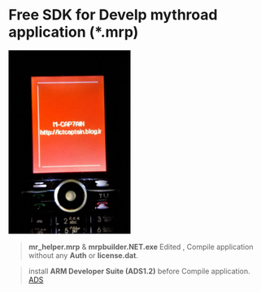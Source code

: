 # Free SDK for Develp mythroad application (*.mrp)

<img src="./sample.jpg" width="240">

> **mr_helper.mrp** & **mrpbuilder.NET.exe** Edited , Compile application without any **Auth** or **license.dat**.

> install **ARM Developer Suite (ADS1.2)**  before Compile application. [ADS](https://developer.arm.com)
